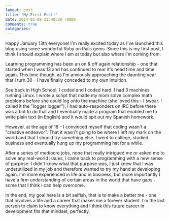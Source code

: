 ```yaml
---
layout: post
title: "My First Post!"
date: 2014-01-08 21:40:28 -0800
comments: true
categories: 
---
```


Happy January 13th everyone!  I'm really excited today as I've launched this blog using some wonderful Ruby on Rails gems.  Since this is my first post, I think I should explain where I am at today but also where I'm coming from.

Learning programming has been an on & off again relationship - one that started when I was 13 and has continued to rear it's head time and time again.  This time though, as I'm anxiously approaching the daunting year that I turn 30 - I have finally conceded to my own intuition.  

See back in High School, I coded and I coded hard.  I had 3 machines running Linux. I wrote a script that made my mom solve complex math problems before she could log onto the machine (she loved this - I swear.  I called it the "logger logger"), I had auto-responders on IRC before there was a bot to do that and I eventually made a program that enabled me to write plain text (in English) and it would spit out my Spanish homework.  

However, at the age of 18 - I convinced myself that coding wasn't a "creative endeavor".  That it wasn't going to be where I left my mark on the world and that I should try something else.  I went to college, studied business and eventually hung up my programming hat for a while. 

After a series of mediocre jobs, none that really intrigued me or asked me to solve any real-world issues, I came back to programming with a new sense of purpose.  I didn't know what that purpose was, I just knew that I was underutilized in my job and therefore wanted to try my hand at developing again.  I'm more experienced in life and in business, but more importantly I have a firm understanding of certain areas in the world that have gaps - some that I think I can help overcome.  

In the end, my goal here is a bit selfish, that is to make a better me - one that involves a life and a career that makes me a forever student.  I’m the last person to claim to know everything and I think this future career in development fits that mindset, perfectly. 